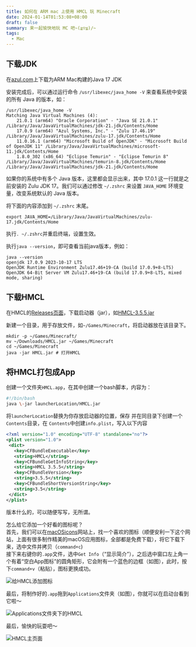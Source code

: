 ```yaml
---
title: 如何在 ARM mac 上使用 HMCL 玩 Minecraft
date: 2024-01-14T01:53:08+08:00
draft: false
summary: 来一起愉快地玩 MC 吧~(≧▽≦)/~
tags:
  - Mac
---
```


## 下载JDK

在[azul.com](https://www.azul.com/downloads/?os=macos&architecture=arm-64-bit&package=jdk#zulu)上下载为ARM Mac构建的Java 17 JDK

安装完成后，可以通过运行命令 `/usr/libexec/java_home -V` 来查看系统中安装的所有 Java 的版本，如：

```shell
/usr/libexec/java_home -V
Matching Java Virtual Machines (4):
    21.0.1 (arm64) "Oracle Corporation" - "Java SE 21.0.1" /Library/Java/JavaVirtualMachines/jdk-21.jdk/Contents/Home
    17.0.9 (arm64) "Azul Systems, Inc." - "Zulu 17.46.19" /Library/Java/JavaVirtualMachines/zulu-17.jdk/Contents/Home
    11.0.16.1 (arm64) "Microsoft Build of OpenJDK" - "Microsoft Build of OpenJDK 11" /Library/Java/JavaVirtualMachines/microsoft-11.jdk/Contents/Home
    1.8.0_302 (x86_64) "Eclipse Temurin" - "Eclipse Temurin 8" /Library/Java/JavaVirtualMachines/temurin-8.jdk/Contents/Home
/Library/Java/JavaVirtualMachines/jdk-21.jdk/Contents/Home
```

如果你的系统中有多个 Java 版本，这里都会显示出来，其中 17.0.1 这一行就是之前安装的 Zulu JDK 17。我们可以通过修改 `~/.zshrc` 来设置 `JAVA_HOME` 环境变量，改变系统默认的 Java 版本。

将下面的内容添加到 `~/.zshrc` 末尾。

```shell
export JAVA_HOME=/Library/Java/JavaVirtualMachines/zulu-17.jdk/Contents/Home
```

执行`. ~/.zshrc`并重启终端，设置生效。

执行`java --version`，即可查看当前java版本，例如：

```shell
java --version
openjdk 17.0.9 2023-10-17 LTS
OpenJDK Runtime Environment Zulu17.46+19-CA (build 17.0.9+8-LTS)
OpenJDK 64-Bit Server VM Zulu17.46+19-CA (build 17.0.9+8-LTS, mixed mode, sharing)
```

## 下载HMCL

在HMCL的[Releases页面](https://github.com/huanghongxun/HMCL/releases)，下载启动器（jar），如[HMCL-3.5.5.jar](https://github.com/huanghongxun/HMCL/releases/download/release-3.5.5/HMCL-3.5.5.jar)

新建一个目录，用于存放文件，如`~/Games/Minecraft`，将启动器放在该目录下。

```shell
mkdir -p ~/Games/Minecraft/
mv ~/Downloads/HMCL.jar ~/Games/Minecraft
cd ~/Games/Minecraft
java -jar HMCL.jar # 打开HMCL
```

## 将HMCL打包成App

创建一个文件夹`HMCL.app`，在其中创建一个bash脚本，内容为：

```bash
#!/bin/bash
java \-jar launcherLocation/HMCL.jar
```

将`launcherLocation`替换为你存放启动器的位置，保存
并在同目录下创建一个`Contents`目录，在  `Contents`中创建`info.plist`，写入以下内容

```xml
<?xml version="1.0" encoding="UTF-8" standalone="no"?>
<plist version="1.0">
 <dict>
   <key>CFBundleExecutable</key>
   <string>HMCL</string>
   <key>CFBundleGetInfoString</key>
   <string>HMCL 3.5.5</string>
   <key>CFBundleVersion</key>
   <string>3.5.5</string>
   <key>CFBundleShortVersionString</key>
   <string>3.5</string>
 </dict>
</plist>

```

版本什么的，可以随便写写，无所谓。

怎么给它添加一个好看的图标呢？  
首先，我们可以在[macOSicons](https://macosicons.com)网站上，找一个喜欢的图标（顺便安利一下这个网站，上面有很多制作精美的macOS应用图标，全部都是免费下载），将它下载下来，选中文件并拷贝（`command+c`)  
接下来右键你的`.app`文件，选中`Get Info`（“显示简介”），之后选中窗口左上角一个有着“空白App图标”的圆角矩形，它会附有一个蓝色的边框（如图），此时，按下`command+v`（粘贴），图标更换成功。

![给HMCL添加图标](/img/HMCLAddIcon.png)

最后，将制作好的`.app`拖到`Applications`文件夹（如图），你就可以在启动台看到它啦～

![Applications文件夹下的HMCL](/img/HMCLinApplications.png)

最后，愉快的玩耍吧～

![HMCL主页面](/img/HMCL-Main.png)
